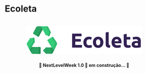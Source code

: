 # Ecoleta

<h1 align="center">
    <img alt="NextLevelWeek" title="#NextLevelWeek" src="./public/pictures/logo.svg" />
</h1>

<h4 align="center"> 
	🚧 NextLevelWeek 1.0 🚀 em construção... 🚧
</h4>

